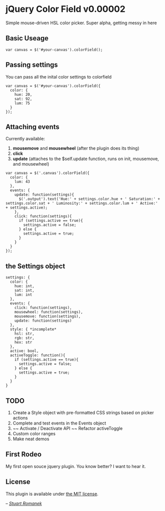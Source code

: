 # jQuery Color Field v0.00002

Simple mouse-driven HSL color picker. Super alpha, getting messy in here

## Basic Useage
`var canvas = $('#your-canvas').colorField();`

## Passing settings
You can pass all the inital color settings to colorfield

```
var canvas = $('#your-canvas').colorField({
  color: {
    hue: 20,
    sat: 92,
    lum: 75
  }
});
```

## Attaching events
Currently available:

1. **mousemove** and **mousewheel** (after the plugin does its thing)
2. **click**
3. **update** (attaches to the $self.update function, runs on init, mousemove, and mousewheel)

```
var canvas = $('.canvas').colorField({
  color: {
    lum: 43
  },
  events: {
    update: function(settings){
      $('.output').text('Hue:' + settings.color.hue + ' Saturation:' + settings.color.sat + ' Luminosity:' + settings.color.lum + ' Active:' + settings.active);
    },
    click: function(settings){
      if (settings.active == true){
        settings.active = false;
      } else {
        settings.active = true;
      }
    }
  }
});
```

## the Settings object
```
settings: {
  color: {
    hue: int,
    sat: int,
    lum: int
  },
  events: {
    click: function(settings),
    mousewheel: function(settings),
    mousemove: function(settings),
    update: function(settings)
  },
  style: { *incomplete*
    hsl: str,
    rgb: str,
    hex: str
  },
  active: bool,
  activeToggle: function(){
    if (settings.active == true){
      settings.active = false;
    } else {
      settings.active = true;
    }
  }
}
```

## TODO
1. Create a Style object with pre-formatted CSS strings based on picker actions
2. Complete and test events in the Events object
3. ~~ Activate / Deactivate API ~~ Refactor activeToggle
4. Custom color ranges
5. Make neat demos

## First Rodeo
My first open souce jquery plugin. You know better? I want to hear it.

## License

This plugin is available under [the MIT license](http://mths.be/mit).

_– [Stuart Romanek](http://romanek.us)_